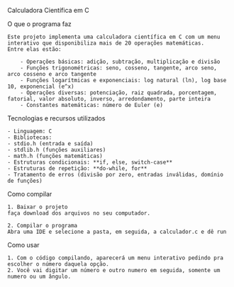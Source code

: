 Calculadora Científica em C

O que o programa faz

    Este projeto implementa uma calculadora científica em C com um menu interativo que disponibiliza mais de 20 operações matemáticas.  
    Entre elas estão:

        - Operações básicas: adição, subtração, multiplicação e divisão  
        - Funções trigonométricas: seno, cosseno, tangente, arco seno, arco cosseno e arco tangente  
        - Funções logarítmicas e exponenciais: log natural (ln), log base 10, exponencial (e^x)  
        - Operações diversas: potenciação, raiz quadrada, porcentagem, fatorial, valor absoluto, inverso, arredondamento, parte inteira  
        - Constantes matemáticas: número de Euler (e)  


Tecnologias e recursos utilizados

    - Linguagem: C 
    - Bibliotecas:  
    - stdio.h (entrada e saída)  
    - stdlib.h (funções auxiliares)  
    - math.h (funções matemáticas)  
    - Estruturas condicionais: **if, else, switch-case**  
    - Estruturas de repetição: **do-while, for**  
    - Tratamento de erros (divisão por zero, entradas inválidas, domínio de funções)  


Como compilar

    1. Baixar o projeto
    faça download dos arquivos no seu computador.

    2. Compilar o programa
    Abra uma IDE e selecione a pasta, em seguida, a calculador.c e dê run

Como usar

    1. Com o código compilando, aparecerá um menu interativo pedindo pra escolher o número daquela opção.
    2. Você vai digitar um número e outro numero em seguida, somente um numero ou um ângulo.
    
    
